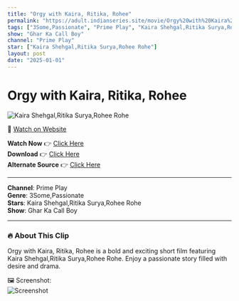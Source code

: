```yaml
---
title: "Orgy with Kaira, Ritika, Rohee"
permalink: "https://adult.indianseries.site/movie/Orgy%20with%20Kaira%2C%20Ritika%2C%20Rohee"
tags: ["3Some,Passionate", "Prime Play", "Kaira Shehgal,Ritika Surya,Rohee Rohe"]
show: "Ghar Ka Call Boy"
channel: "Prime Play"
star: ["Kaira Shehgal,Ritika Surya,Rohee Rohe"]
layout: post
date: "2025-01-01"
---
```


# Orgy with Kaira, Ritika, Rohee

![Kaira Shehgal,Ritika Surya,Rohee Rohe](https://shorts.desisins.com/wp-content/uploads/2023/07/Ghar-Ka-Callboy-Gangbang-PrimePlay-DesiSins.com_.jpg)

🔗 [Watch on Website](https://adult.indianseries.site/movie/Orgy%20with%20Kaira%2C%20Ritika%2C%20Rohee)

**Watch Now** 👉 [Click Here](https://adult.indianseries.site/movie/Orgy%20with%20Kaira%2C%20Ritika%2C%20Rohee)  
**Download** 👉 [Click Here](https://adult.indianseries.site/movie/Orgy%20with%20Kaira%2C%20Ritika%2C%20Rohee)  
**Alternate Source** 👉 [Click Here](https://adult.indianseries.site/movie/Orgy%20with%20Kaira%2C%20Ritika%2C%20Rohee)

---

**Channel**: Prime Play  
**Genre**: 3Some,Passionate  
**Stars**: Kaira Shehgal,Ritika Surya,Rohee Rohe  
**Show**: Ghar Ka Call Boy

---

### 🔥 About This Clip

Orgy with Kaira, Ritika, Rohee is a bold and exciting short film featuring Kaira Shehgal,Ritika Surya,Rohee Rohe. Enjoy a passionate story filled with desire and drama.
 
🖼️ Screenshot:  
![Screenshot](https://shorts.desisins.com/wp-content/uploads/2023/07/Ghar-Ka-Callboy-Gangbang-PrimePlay-DesiSins.com_.jpg)
